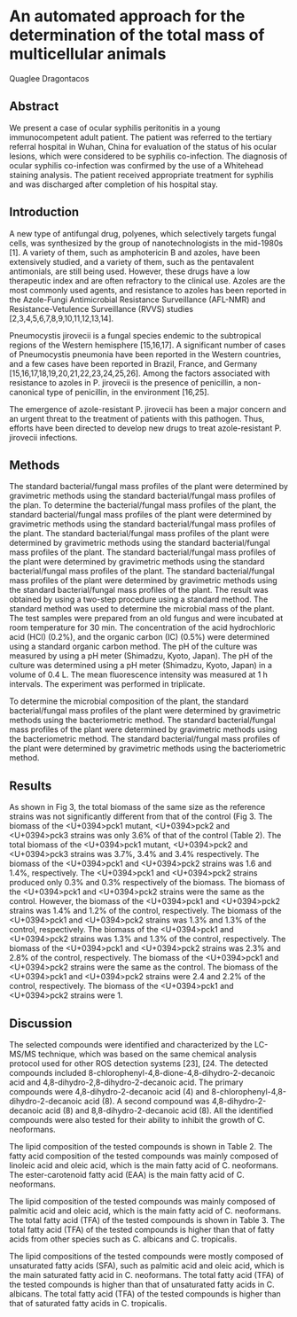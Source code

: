 # An automated approach for the determination of the total mass of multicellular animals
Quaglee Dragontacos


## Abstract
We present a case of ocular syphilis peritonitis in a young immunocompetent adult patient. The patient was referred to the tertiary referral hospital in Wuhan, China for evaluation of the status of his ocular lesions, which were considered to be syphilis co-infection. The diagnosis of ocular syphilis co-infection was confirmed by the use of a Whitehead staining analysis. The patient received appropriate treatment for syphilis and was discharged after completion of his hospital stay.


## Introduction
A new type of antifungal drug, polyenes, which selectively targets fungal cells, was synthesized by the group of nanotechnologists in the mid-1980s [1]. A variety of them, such as amphotericin B and azoles, have been extensively studied, and a variety of them, such as the pentavalent antimonials, are still being used. However, these drugs have a low therapeutic index and are often refractory to the clinical use. Azoles are the most commonly used agents, and resistance to azoles has been reported in the Azole-Fungi Antimicrobial Resistance Surveillance (AFL-NMR) and Resistance-Vetulence Surveillance (RVVS) studies [2,3,4,5,6,7,8,9,10,11,12,13,14].

Pneumocystis jirovecii is a fungal species endemic to the subtropical regions of the Western hemisphere [15,16,17]. A significant number of cases of Pneumocystis pneumonia have been reported in the Western countries, and a few cases have been reported in Brazil, France, and Germany [15,16,17,18,19,20,21,22,23,24,25,26]. Among the factors associated with resistance to azoles in P. jirovecii is the presence of penicillin, a non-canonical type of penicillin, in the environment [16,25].

The emergence of azole-resistant P. jirovecii has been a major concern and an urgent threat to the treatment of patients with this pathogen. Thus, efforts have been directed to develop new drugs to treat azole-resistant P. jirovecii infections.


## Methods
The standard bacterial/fungal mass profiles of the plant were determined by gravimetric methods using the standard bacterial/fungal mass profiles of the plan. To determine the bacterial/fungal mass profiles of the plant, the standard bacterial/fungal mass profiles of the plant were determined by gravimetric methods using the standard bacterial/fungal mass profiles of the plant. The standard bacterial/fungal mass profiles of the plant were determined by gravimetric methods using the standard bacterial/fungal mass profiles of the plant. The standard bacterial/fungal mass profiles of the plant were determined by gravimetric methods using the standard bacterial/fungal mass profiles of the plant. The standard bacterial/fungal mass profiles of the plant were determined by gravimetric methods using the standard bacterial/fungal mass profiles of the plant. The result was obtained by using a two-step procedure using a standard method. The standard method was used to determine the microbial mass of the plant. The test samples were prepared from an old fungus and were incubated at room temperature for 30 min. The concentration of the acid hydrochloric acid (HCl) (0.2%), and the organic carbon (IC) (0.5%) were determined using a standard organic carbon method. The pH of the culture was measured by using a pH meter (Shimadzu, Kyoto, Japan). The pH of the culture was determined using a pH meter (Shimadzu, Kyoto, Japan) in a volume of 0.4 L. The mean fluorescence intensity was measured at 1 h intervals. The experiment was performed in triplicate.

To determine the microbial composition of the plant, the standard bacterial/fungal mass profiles of the plant were determined by gravimetric methods using the bacteriometric method. The standard bacterial/fungal mass profiles of the plant were determined by gravimetric methods using the bacteriometric method. The standard bacterial/fungal mass profiles of the plant were determined by gravimetric methods using the bacteriometric method.


## Results
As shown in Fig 3, the total biomass of the same size as the reference strains was not significantly different from that of the control (Fig 3. The biomass of the <U+0394>pck1 mutant, <U+0394>pck2 and <U+0394>pck3 strains was only 3.6% of that of the control (Table 2). The total biomass of the <U+0394>pck1 mutant, <U+0394>pck2 and <U+0394>pck3 strains was 3.7%, 3.4% and 3.4% respectively. The biomass of the <U+0394>pck1 and <U+0394>pck2 strains was 1.6 and 1.4%, respectively. The <U+0394>pck1 and <U+0394>pck2 strains produced only 0.3% and 0.3% respectively of the biomass. The biomass of the <U+0394>pck1 and <U+0394>pck2 strains were the same as the control. However, the biomass of the <U+0394>pck1 and <U+0394>pck2 strains was 1.4% and 1.2% of the control, respectively. The biomass of the <U+0394>pck1 and <U+0394>pck2 strains was 1.3% and 1.3% of the control, respectively. The biomass of the <U+0394>pck1 and <U+0394>pck2 strains was 1.3% and 1.3% of the control, respectively. The biomass of the <U+0394>pck1 and <U+0394>pck2 strains was 2.3% and 2.8% of the control, respectively. The biomass of the <U+0394>pck1 and <U+0394>pck2 strains were the same as the control. The biomass of the <U+0394>pck1 and <U+0394>pck2 strains were 2.4 and 2.2% of the control, respectively. The biomass of the <U+0394>pck1 and <U+0394>pck2 strains were 1.


## Discussion
The selected compounds were identified and characterized by the LC-MS/MS technique, which was based on the same chemical analysis protocol used for other ROS detection systems [23], [24. The detected compounds included 8-chlorophenyl-4,8-dione-4,8-dihydro-2-decanoic acid and 4,8-dihydro-2,8-dihydro-2-decanoic acid. The primary compounds were 4,8-dihydro-2-decanoic acid (4) and 8-chlorophenyl-4,8-dihydro-2-decanoic acid (8). A second compound was 4,8-dihydro-2-decanoic acid (8) and 8,8-dihydro-2-decanoic acid (8). All the identified compounds were also tested for their ability to inhibit the growth of C. neoformans.

The lipid composition of the tested compounds is shown in Table 2. The fatty acid composition of the tested compounds was mainly composed of linoleic acid and oleic acid, which is the main fatty acid of C. neoformans. The ester-carotenoid fatty acid (EAA) is the main fatty acid of C. neoformans.

The lipid composition of the tested compounds was mainly composed of palmitic acid and oleic acid, which is the main fatty acid of C. neoformans. The total fatty acid (TFA) of the tested compounds is shown in Table 3. The total fatty acid (TFA) of the tested compounds is higher than that of fatty acids from other species such as C. albicans and C. tropicalis.

The lipid compositions of the tested compounds were mostly composed of unsaturated fatty acids (SFA), such as palmitic acid and oleic acid, which is the main saturated fatty acid in C. neoformans. The total fatty acid (TFA) of the tested compounds is higher than that of unsaturated fatty acids in C. albicans. The total fatty acid (TFA) of the tested compounds is higher than that of saturated fatty acids in C. tropicalis.
